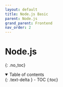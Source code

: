 ```yaml
---
layout: default
title: Node.js Basic
parent: Node.js
grand_parent: Frontend
nav_order: 2
---
```


# Node.js
{: .no_toc}

<details open markdown="block">
  <summary>
    Table of contents
  </summary>
  {: .text-delta }
- TOC
{:toc}
</details>
<!------------------------------------ STEP ------------------------------------>

